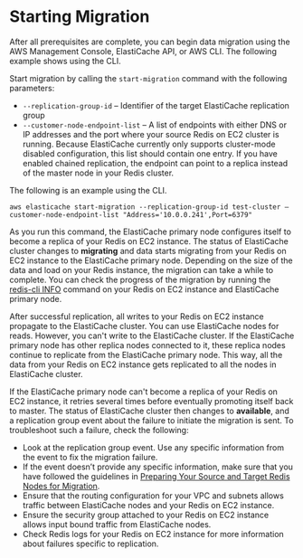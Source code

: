 # Starting Migration<a name="Migration-Initiate"></a>

After all prerequisites are complete, you can begin data migration using the AWS Management Console, ElastiCache API, or AWS CLI\. The following example shows using the CLI\.

Start migration by calling the `start-migration` command with the following parameters:
+ `--replication-group-id` – Identifier of the target ElastiCache replication group
+ `--customer-node-endpoint-list` – A list of endpoints with either DNS or IP addresses and the port where your source Redis on EC2 cluster is running\. Because ElastiCache currently only supports cluster\-mode disabled configuration, this list should contain one entry\. If you have enabled chained replication, the endpoint can point to a replica instead of the master node in your Redis cluster\. 

The following is an example using the CLI\.

```
aws elasticache start-migration --replication-group-id test-cluster —customer-node-endpoint-list "Address='10.0.0.241',Port=6379"
```

As you run this command, the ElastiCache primary node configures itself to become a replica of your Redis on EC2 instance\. The status of ElastiCache cluster changes to **migrating** and data starts migrating from your Redis on EC2 instance to the ElastiCache primary node\. Depending on the size of the data and load on your Redis instance, the migration can take a while to complete\. You can check the progress of the migration by running the [redis\-cli INFO](https://redis.io/commands/info) command on your Redis on EC2 instance and ElastiCache primary node\.

After successful replication, all writes to your Redis on EC2 instance propagate to the ElastiCache cluster\. You can use ElastiCache nodes for reads\. However, you can't write to the ElastiCache cluster\. If the ElastiCache primary node has other replica nodes connected to it, these replica nodes continue to replicate from the ElastiCache primary node\. This way, all the data from your Redis on EC2 instance gets replicated to all the nodes in ElastiCache cluster\.

If the ElastiCache primary node can't become a replica of your Redis on EC2 instance, it retries several times before eventually promoting itself back to master\. The status of ElastiCache cluster then changes to **available**, and a replication group event about the failure to initiate the migration is sent\. To troubleshoot such a failure, check the following:
+ Look at the replication group event\. Use any specific information from the event to fix the migration failure\.
+ If the event doesn’t provide any specific information, make sure that you have followed the guidelines in [Preparing Your Source and Target Redis Nodes for Migration](Migration-Prepare.md)\.
+ Ensure that the routing configuration for your VPC and subnets allows traffic between ElastiCache nodes and your Redis on EC2 instance\.
+ Ensure the security group attached to your Redis on EC2 instance allows input bound traffic from ElastiCache nodes\.
+ Check Redis logs for your Redis on EC2 instance for more information about failures specific to replication\.
